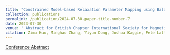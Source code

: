 ```yaml
---
title: "Constrained Model-based Relaxation Parameter Mapping using Balanced Steady State Free Precession"
collection: publications
permalink: /publication/2024-07-30-paper-title-number-7
date: 2023-07-30
venue: ' Abstract for British Chapter International Society for Magnetic Resonance in Medicine 2024'
citation: Zimu Huo, Minghao Zhang, Yiyun Dong, Joshua Kaggie, Pete Lally, Neal Bangerter, Michael Hoff, Martin Graves
---
```



[Conference Abstract](../files/BCISMRM_bssfp.pdf)
